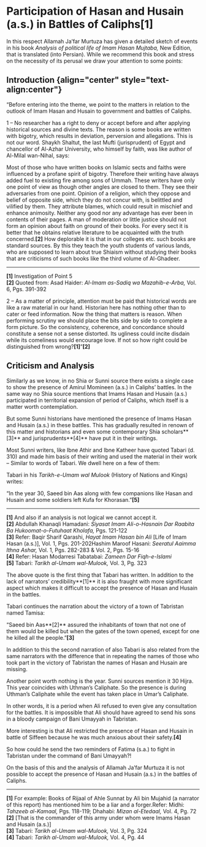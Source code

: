 Participation of Hasan and Husain (a.s.) in Battles of Caliphs[1]
=================================================================

In this respect Allamah Ja’far Murtuza has given a detailed sketch of
events in his book *Analysis of political life of Imam Hasan Mujtaba,*
New Edition, that is translated (into Persian). While we recommend this
book and stress on the necessity of its perusal we draw your attention
to some points:

Introduction {align="center" style="text-align:center"}
------------

“Before entering into the theme, we point to the matters in relation to
the outlook of Imam Hasan and Husain to government and battles of
Caliphs.

1 – No researcher has a right to deny or accept before and after
applying historical sources and divine texts. The reason is some books
are written with bigotry, which results in deviation, perversion and
allegations. This is not our word. Shaykh Shaltut, the last Mufti
(jurisprudent) of Egypt and chancellor of Al-Azhar University, who
himself by faith, was like author of Al-Milal wan-Nihal, says:

Most of those who have written books on Islamic sects and faiths were
influenced by a profane spirit of bigotry. Therefore their writing have
always added fuel to existing fire among sons of Ummah. These writers
have only one point of view as though other angles are closed to them.
They see their adversaries from one point. Opinion of a religion, which
they oppose and belief of opposite side, which they do not concur with,
is belittled and vilified by them. They attribute blames, which could
result in mischief and enhance animosity. Neither any good nor any
advantage has ever been in contents of their pages. A man of moderation
or little justice should not form an opinion about faith on ground of
their books. For every sect it is better that he obtains relative
literature to be acquainted with the truth concerned.**[2]** How
deplorable it is that in our colleges etc. such books are standard
sources. By this they teach the youth students of various lands, who are
supposed to learn about true Shiaism without studying their books that
are criticisms of such books like the third volume of Al-Ghadeer.

------------------------------------------------------------------------

**[1]** Investigation of Point 5  
 **[2]** Quoted from: Asad Haider: *Al-Imam as-Sadiq wa Mazahib-e-Arba,*
Vol. 6, Pgs. 391-392

2 – As a matter of principle, attention must be paid that historical
words are like a raw material in our hand. Historian here has nothing
other than to cater or feed information. Now the thing that matters is
reason. When performing scrutiny we should place the bits side by side
to complete a form picture. So the consistency, coherence, and
concordance should constitute a sense not a sense distorted. Its
ugliness could incite disdain while its comeliness would encourage love.
If not so how right could be distinguished from wrong?**[1]**”**[2]**

Criticism and Analysis
----------------------

Similarly as we know, in no Shia or Sunni source there exists a single
case to show the presence of Amirul Momineen (a.s.) in Caliphs’ battles.
In the same way no Shia source mentions that Imams Hasan and Husain
(a.s.) participated in territorial expansion of period of Caliphs, which
itself is a matter worth contemplation.

But some Sunni historians have mentioned the presence of Imams Hasan and
Husain (a.s.) in these battles. This has gradually resulted in renown of
this matter and historians and even some contemporary Shia
scholars**[3]** and jurisprudents**[4]** have put it in their writings.

Most Sunni writers, like Ibne Athir and Ibne Katheer have quoted Tabari
(d. 310) and made him basis of their writing and used the material in
their work – Similar to words of Tabari. We dwell here on a few of them:

Tabari in his *Tarikh-e-Umam wal Mulook* (History of Nations and Kings)
writes:

“In the year 30, Saeed bin Aas along with few companions like Hasan and
Husain and some soldiers left Kufa for Khorasan.”**[5]**

------------------------------------------------------------------------

**[1]** And also if an analysis is not logical we cannot accept it.  
**[2]** Abdullah Khanaqli Hamadani: *Siyasat Imam Ali-o-Hasnain Dar
Raabita Ba Hukoomat-o-Futuhaat Kholafa,* Pgs. 121-122  
**[3]** Refer: Baqir Sharif Qarashi, *Hayat Imam Hasan bin Ali* [Life of
Imam Hasan (a.s.)], Vol. 1, Pgs. 201-202Hashim Maroof Hasani: *Seeratul
Aaimma Ithna Ashar,* Vol. 1, Pgs. 282-283 & Vol. 2, Pgs. 15-16  
**[4]** Refer: Hasan Modarresi Tabatabai: *Zameen Dar Fiqh-e-Islami*  
 **[5]** Tabari: *Tarikh al-Umam wal-Mulook,* Vol. 3, Pg. 323

The above quote is the first thing that Tabari has written. In addition
to the lack of narrators’ credibility**[1]** it is also fraught with
more significant aspect which makes it difficult to accept the presence
of Hasan and Husain in the battles.

Tabari continues the narration about the victory of a town of Tabristan
named Tamisa:

“Saeed bin Aas**[2]** assured the inhabitants of town that not one of
them would be killed but when the gates of the town opened, except for
one he killed all the people.”**[3]**

In addition to this the second narration of also Tabari is also related
from the same narrators with the difference that in repeating the names
of those who took part in the victory of Tabristan the names of Hasan
and Husain are missing.

Another point worth nothing is the year. Sunni sources mention it 30
Hijra. This year coincides with Uthman’s Caliphate. So the presence is
during Uthman’s Caliphate while the event has taken place in Umar’s
Caliphate.

In other words, it is a period when Ali refused to even give any
consultation for the battles. It is impossible that Ali should have
agreed to send his sons in a bloody campaign of Bani Umayyah in
Tabristan.

More interesting is that Ali restricted the presence of Hasan and Husain
in battle of Siffeen because he was much anxious about their
safety.**[4]**

So how could he send the two reminders of Fatima (s.a.) to fight in
Tabristan under the command of Bani Umayyah?!

On the basis of this and the analysis of Allamah Ja’far Murtuza it is
not possible to accept the presence of Hasan and Husain (a.s.) in the
battles of Caliphs.

------------------------------------------------------------------------

**[1]** For example: Books of Rijaal of Ahle Sunnat by Ali bin Mujahid
(a narrator of this report) has mentioned him to be a liar and a
forger.Refer: Midhi: *Tahzeeb al-Kamaal,* Pgs. 118-119; Dhahabi: *Mizan
al-Etedaal,* Vol. 4, Pg. 72  
**[2]** [That is the commander of this army under whom were Imams Hasan
and Husain (a.s.)]  
 **[3]** Tabari: *Tarikh al-Umam wal-Mulook,* Vol. 3, Pg. 324  
**[4]** Tabari: *Tarikh al-Umam wal-Mulook,* Vol. 4, Pg. 44
